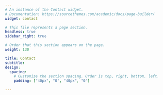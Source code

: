 ```yaml
---
# An instance of the Contact widget.
# Documentation: https://sourcethemes.com/academic/docs/page-builder/
widget: contact

# This file represents a page section.
headless: true
sidebar_right: true

# Order that this section appears on the page.
weight: 130

title: Contact
subtitle:
design:
  spacing:
    # Customize the section spacing. Order is top, right, bottom, left.
    padding: ["40px", "0", "40px", "0"]

---
```



